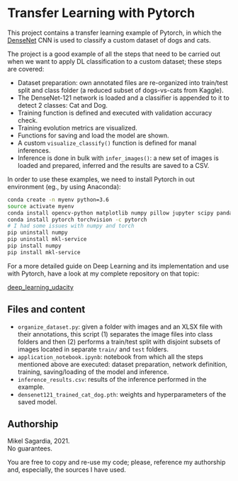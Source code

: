 # Transfer Learning with Pytorch

This project contains a transfer learning example of Pytorch, in which the [DenseNet](https://arxiv.org/pdf/1608.06993.pdf) CNN is used to classify a custom dataset of dogs and cats.

The project is a good example of all the steps that need to be carried out when we want to apply DL classification to a custom dataset; these steps are covered:

- Dataset preparation: own annotated files are re-organized into train/test split and class folder (a reduced subset of dogs-vs-cats from Kaggle).
- The DenseNet-121 network is loaded and a classifier is appended to it to detect 2 classes: Cat and Dog.
- Training function is defined and executed with validation accuracy check.
- Training evolution metrics are visualized.
- Functions for saving and load the model are shown.
- A custom `visualize_classify()` function is defined for manal inferences.
- Inference is done in bulk with `infer_images()`: a new set of images is loaded and prepared, inferred and the results are saved to a CSV.

In order to use these examples, we need to install Pytorch in out environment (eg., by using Anaconda):

```bash
conda create -n myenv python=3.6
source activate myenv
conda install opencv-python matplotlib numpy pillow jupyter scipy pandas
conda install pytorch torchvision -c pytorch
# I had some issues with numpy and torch
pip uninstall numpy
pip uninstall mkl-service
pip install numpy
pip install mkl-service
```

For a more detailed guide on Deep Learning and its implementation and use with Pytorch, have a look at my complete repository on that topic:

[deep_learning_udacity](https://github.com/mxagar/deep_learning_udacity)

## Files and content

- `organize_dataset.py`: given a folder with images and an XLSX file with their annotations, this script (1) separates the image files into class folders and then (2) performs a train/test split with disjoint subsets of images located in separate `train/` and `test` folders.
- `application_notebook.ipynb`: notebook from which all the steps mentioned above are executed: dataset preparation, network definition, training, saving/loading of the model and inference.
- `inference_results.csv`: results of the inference performed in the example.
- `densenet121_trained_cat_dog.pth`: weights and hyperparameters of the saved model.

## Authorship

Mikel Sagardia, 2021.  
No guarantees.

You are free to copy and re-use my code; please, reference my authorship and, especially, the sources I have used.
